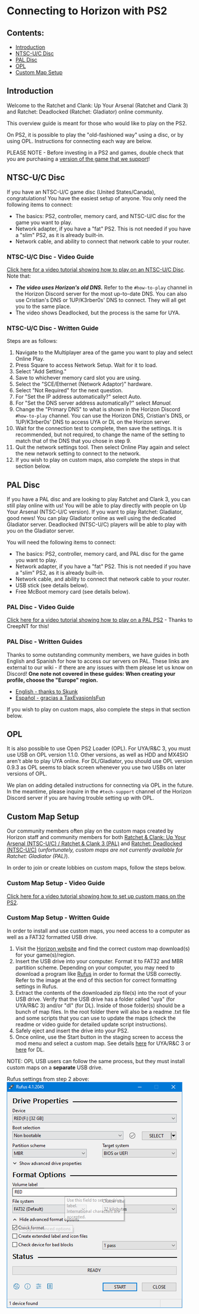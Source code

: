# Connecting to Horizon with PS2

## Contents:

- [Introduction](/getting-online/ps2/README.md#introduction)
- [NTSC-U/C Disc](/getting-online/ps2/README.md#NTSC-UC-disc)
- [PAL Disc](/getting-online/ps2/README.md#PAL-disc)
- [OPL](/getting-online/ps2/README.md#OPL)
- [Custom Map Setup](/getting-online/ps2/README.md#Custom-Map-Setup)


## Introduction

Welcome to the Ratchet and Clank: Up Your Arsenal (Ratchet and Clank 3) and Ratchet: Deadlocked (Ratchet: Gladiator) online community.

This overview guide is meant for those who would like to play on the PS2.

On PS2, it is possible to play the "old-fashioned way" using a disc, or by using OPL. Instructions for connecting each way are below.

PLEASE NOTE - Before investing in a PS2 and games, double check that you are purchasing a [version of the game that we support](/getting-online#how-to-play--getting-online)!


## NTSC-U/C Disc

If you have an NTSC-U/C game disc (United States/Canada), congratulations! You have the easiest setup of anyone. You only need the following items to connect:
- The basics: PS2, controller, memory card, and NTSC-U/C disc for the game you want to play.
- Network adapter, if you have a "fat" PS2. This is not needed if you have a "slim" PS2, as it is already built-in.
- Network cable, and ability to connect that network cable to your router.

### NTSC-U/C Disc - Video Guide
[Click here for a video tutorial showing how to play on an NTSC-U/C Disc](https://www.youtube.com/watch?v=hC7s5P9KKLE). Note that:
- ***The video uses Horizon's old DNS.*** Refer to the `#how-to-play` channel in the Horizon Discord server for the most up-to-date DNS. You can also use Cristian's DNS or 1UP/K3rber0s' DNS to connect. They will all get you to the same place.
- The video shows Deadlocked, but the process is the same for UYA.


### NTSC-U/C Disc - Written Guide
Steps are as follows:
1. Navigate to the Multiplayer area of the game you want to play and select Online Play.
2. Press Square to access Network Setup. Wait for it to load.
3. Select "Add Setting."
4. Save to whichever memory card slot you are using.
5. Select the "SCE/Ethernet (Network Adaptor)" hardware.
6. Select "Not Required" for the next question.
7. For "Set the IP address automatically?" select Auto.
8. For "Set the DNS server address automatically?" select _Manual._
9. Change the "Primary DNS" to what is shown in the Horizon Discord `#how-to-play` channel. You can use the Horizon DNS, Cristian's DNS, or 1UP/K3rber0s' DNS to access UYA or DL on the Horizon server.
10. Wait for the connection test to complete, then save the settings. It is recommended, but not required, to change the name of the setting to match that of the DNS that you chose in step 9.
11. Quit the network settings tool. Then select Online Play again and select the new network setting to connect to the network.
12. If you wish to play on custom maps, also complete the steps in that section below.


## PAL Disc

If you have a PAL disc and are looking to play Ratchet and Clank 3, you can still play online with us! You will be able to play directly with people on Up Your Arsenal (NTSC-U/C version). If you want to play Ratchet: Gladiator, good news! You can play Gladiator online as well using the dedicated Gladiator server. Deadlocked (NTSC-U/C) players will be able to play with you on the Gladiator server.

You will need the following items to connect:
- The basics: PS2, controller, memory card, and PAL disc for the game you want to play.
- Network adapter, if you have a "fat" PS2. This is not needed if you have a "slim" PS2, as it is already built-in.
- Network cable, and ability to connect that network cable to your router.
- USB stick (see details below).
- Free McBoot memory card (see details below).

### PAL Disc - Video Guide
[Click here for a video tutorial showing how to play on a PAL PS2](https://www.youtube.com/watch?v=X0FfF9xWgMk) - Thanks to CreepNT for this!

### PAL Disc - Written Guides
Thanks to some outstanding community members, we have guides in both English and Spanish for how to access our servers on PAL. These links are external to our wiki - if there are any issues with them please let us know on Discord! **One note not covered in these guides: When creating your profile, choose the "Europe" region.**
- [English - thanks to Skunk](https://docs.google.com/document/d/1jAF87A5NoRKrZr333MPjoB4VhHVBlVZUVFXnsSf8wkw/view)
- [Español - gracias a TaxEvasionIsFun](https://docs.google.com/document/d/1-Nn91KYuJ2cDUKOhCcN-2zBaem1v-PUNPSyupaaHa1g/view)

If you wish to play on custom maps, also complete the steps in that section below.


## OPL

It is also possible to use Open PS2 Loader (OPL). For UYA/R&C 3, you must use USB on OPL version 1.1.0. Other versions, as well as HDD and MX4SIO aren't able to play UYA online. For DL/Gladiator, you should use OPL version 0.9.3 as OPL seems to black screen whenever you use two USBs on later versions of OPL.

We plan on adding detailed instructions for connecting via OPL in the future. In the meantime, please inquire in the `#tech-support` channel of the Horizon Discord server if you are having trouble setting up with OPL.


## Custom Map Setup
Our community members often play on the custom maps created by Horizon staff and community members for both [Ratchet & Clank: Up Your Arsenal (NTSC-U/C) / Ratchet & Clank 3 (PAL)](/up-your-arsenal/CMAPS.md) and [Ratchet: Deadlocked (NTSC-U/C)](/deadlocked/CMAPS.md) (_unfortunately, custom maps are not currently available for Ratchet: Gladiator (PAL)_).

In order to join or create lobbies on custom maps, follow the steps below.

### Custom Map Setup - Video Guide
[Click here for a video tutorial showing how to set up custom maps on the PS2](https://youtu.be/ND61nvDr0bM).

### Custom Map Setup - Written Guide
In order to install and use custom maps, you need access to a computer as well as a FAT32 formatted USB drive.
1. Visit the [Horizon website](https://rac-horizon.com/) and find the correct custom map download(s) for your game(s)/region.
2. Insert the USB drive into your computer. Format it to FAT32 and MBR partition scheme. Depending on your computer, you may need to download a program like [Rufus](https://rufus.ie/en/) in order to format the USB correctly. Refer to the image at the end of this section for correct formatting settings in Rufus.  
3. Extract the contents of the downloaded zip file(s) into the root of your USB drive. Verify that the USB drive has a folder called "uya" (for UYA/R&C 3) and/or "dl" (for DL). Inside of those folder(s) should be a bunch of map files. In the root folder there will also be a readme .txt file and some scripts that you can use to update the maps (check the readme or video guide for detailed update script instructions).
4. Safely eject and insert the drive into your PS2.
5. Once online, use the Start button in the staging screen to access the mod menu and select a custom map. See details [here](/up-your-arsenal/CMAPS.md) for UYA/R&C 3 or [here](/deadlocked/CMAPS.md) for DL.

NOTE: OPL USB users can follow the same process, but they must install custom maps on a **separate** USB drive.  

Rufus settings from step 2 above:  
![img](/assets/usb_rufus.png)
